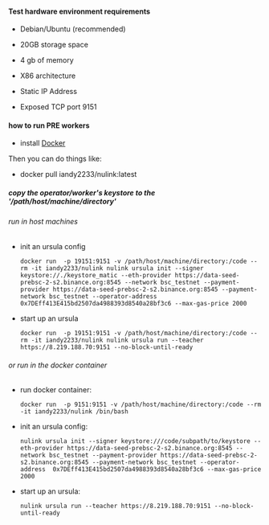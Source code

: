 
#### Test hardware environment requirements

* Debian/Ubuntu (recommended)

* 20GB storage space

* 4 gb of memory

* X86 architecture

* Static IP Address

* Exposed TCP port 9151

#### how to run PRE workers

* install [Docker](https://docs.docker.com/install/)

Then you can do things like:

* docker pull iandy2233/nulink:latest

##### copy the operator/worker's keystore to the '/path/host/machine/directory'

###### run in host machines

* init an ursula config

  `docker run  -p 19151:9151 -v /path/host/machine/directory:/code --rm -it iandy2233/nulink nulink ursula init --signer keystore://./keystore_matic --eth-provider https://data-seed-prebsc-2-s2.binance.org:8545 --network bsc_testnet --payment-provider https://data-seed-prebsc-2-s2.binance.org:8545 --payment-network bsc_testnet --operator-address  0x7DEff413E415bd2507da4988393d8540a28bf3c6 --max-gas-price 2000`


* start up an ursula
  
  `docker run  -p 19151:9151 -v /path/host/machine/directory:/code --rm -it iandy2233/nulink nulink ursula run --teacher https://8.219.188.70:9151 --no-block-until-ready`



###### or run in the docker container

* run docker container:

  `docker run  -p 9151:9151 -v /path/host/machine/directory:/code --rm -it iandy2233/nulink /bin/bash`


* init an ursula config:

  `nulink ursula init --signer keystore:///code/subpath/to/keystore --eth-provider https://data-seed-prebsc-2-s2.binance.org:8545 --network bsc_testnet --payment-provider https://data-seed-prebsc-2-s2.binance.org:8545 --payment-network bsc_testnet --operator-address  0x7DEff413E415bd2507da4988393d8540a28bf3c6 --max-gas-price 2000`


* start up an ursula:

  `nulink ursula run --teacher https://8.219.188.70:9151 --no-block-until-ready`
